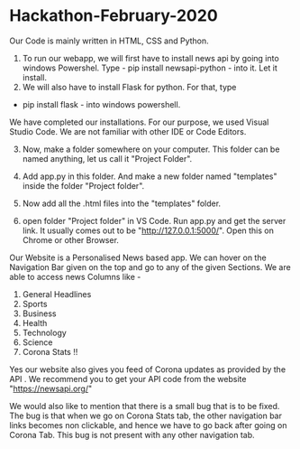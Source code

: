 # Hackathon-February-2020
 Our Code is mainly written in HTML, CSS and Python.

1.  To run our webapp, we will first have to install news api by going into windows Powershel.
  Type - pip install newsapi-python - into it. Let it install. 
2. We will also have to install Flask for python. For that, type 
  - pip install flask - into windows powershell. 

We have completed our installations. For our purpose, we used Visual Studio Code. We are not familiar with other IDE or Code Editors.

3. Now, make a folder somewhere on your computer. This folder can be named anything, let us call it "Project Folder".

4. Add app.py in this folder. And make a new folder named "templates" inside the folder "Project folder".

5. Now add all the .html files into the "templates" folder.
6. open folder "Project folder" in VS Code. Run app.py and get the server link. 
It usually comes out to be "http://127.0.0.1:5000/". Open this on Chrome or other Browser.

Our Website is a Personalised News based app. We can hover on the Navigation Bar given on the top and go to any of the given Sections.
We are able to access news Columns like -
1. General Headlines
2. Sports
3. Business
4. Health
5. Technology
6. Science
7. Corona Stats !! 

Yes our website also gives you feed of Corona updates as provided by the API .
We recommend you to get your API code from the website "https://newsapi.org/" 

We would also like to mention that there is a small bug that is to be fixed. The bug is that when we go on Corona Stats tab, the other navigation bar links becomes non clickable, and hence we have to go back after going on Corona Tab. This bug is not present with any other navigation tab.  


